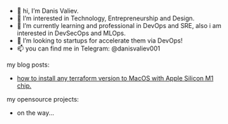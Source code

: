 - 👋 hi, I’m Danis Valiev.
- 👀 I’m interested in Technology, Entrepreneurship and Design.
- 🌱 I’m currently learning and professional in DevOps and SRE, also i am interested in DevSecOps and MLOps.
- 💞️ I’m looking to startups for accelerate them via DevOps!
- 📫 you can find me in Telegram: @danisvaliev001

my blog posts:
- [how to install any terraform version to MacOS with Apple Silicon M1 chip.](https://gitlab.com/danisvaliev001/m1-terraform)

my opensource projects:
- on the way...

<!---
danisvaliev001/danisvaliev001 is a ✨ special ✨ repository because its `README.md` (this file) appears on your GitHub profile.
You can click the Preview link to take a look at your changes.
--->
